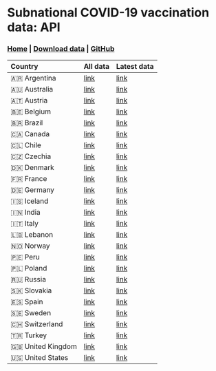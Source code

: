 # Subnational COVID-19 vaccination data: API
### [**Home**](https://sociepy.org/covid19-vaccination-subnational/) | [**Download data**](data/vaccinations.csv) | [**GitHub**](https://github.com/sociepy/covid19-vaccination-subnational)

| Country           | All data                                                                                           | Latest data                                                                                           |
|:------------------|:---------------------------------------------------------------------------------------------------|:------------------------------------------------------------------------------------------------------|
| 🇦🇷 Argentina      | [link](https://sociepy.org/covid19-vaccination-subnational/data/api/v1/all/country_by_iso/AR.json) | [link](https://sociepy.org/covid19-vaccination-subnational/data/api/v1/latest/country_by_iso/AR.json) |
| 🇦🇺 Australia      | [link](https://sociepy.org/covid19-vaccination-subnational/data/api/v1/all/country_by_iso/AU.json) | [link](https://sociepy.org/covid19-vaccination-subnational/data/api/v1/latest/country_by_iso/AU.json) |
| 🇦🇹 Austria        | [link](https://sociepy.org/covid19-vaccination-subnational/data/api/v1/all/country_by_iso/AT.json) | [link](https://sociepy.org/covid19-vaccination-subnational/data/api/v1/latest/country_by_iso/AT.json) |
| 🇧🇪 Belgium        | [link](https://sociepy.org/covid19-vaccination-subnational/data/api/v1/all/country_by_iso/BE.json) | [link](https://sociepy.org/covid19-vaccination-subnational/data/api/v1/latest/country_by_iso/BE.json) |
| 🇧🇷 Brazil         | [link](https://sociepy.org/covid19-vaccination-subnational/data/api/v1/all/country_by_iso/BR.json) | [link](https://sociepy.org/covid19-vaccination-subnational/data/api/v1/latest/country_by_iso/BR.json) |
| 🇨🇦 Canada         | [link](https://sociepy.org/covid19-vaccination-subnational/data/api/v1/all/country_by_iso/CA.json) | [link](https://sociepy.org/covid19-vaccination-subnational/data/api/v1/latest/country_by_iso/CA.json) |
| 🇨🇱 Chile          | [link](https://sociepy.org/covid19-vaccination-subnational/data/api/v1/all/country_by_iso/CL.json) | [link](https://sociepy.org/covid19-vaccination-subnational/data/api/v1/latest/country_by_iso/CL.json) |
| 🇨🇿 Czechia        | [link](https://sociepy.org/covid19-vaccination-subnational/data/api/v1/all/country_by_iso/CZ.json) | [link](https://sociepy.org/covid19-vaccination-subnational/data/api/v1/latest/country_by_iso/CZ.json) |
| 🇩🇰 Denmark        | [link](https://sociepy.org/covid19-vaccination-subnational/data/api/v1/all/country_by_iso/DK.json) | [link](https://sociepy.org/covid19-vaccination-subnational/data/api/v1/latest/country_by_iso/DK.json) |
| 🇫🇷 France         | [link](https://sociepy.org/covid19-vaccination-subnational/data/api/v1/all/country_by_iso/FR.json) | [link](https://sociepy.org/covid19-vaccination-subnational/data/api/v1/latest/country_by_iso/FR.json) |
| 🇩🇪 Germany        | [link](https://sociepy.org/covid19-vaccination-subnational/data/api/v1/all/country_by_iso/DE.json) | [link](https://sociepy.org/covid19-vaccination-subnational/data/api/v1/latest/country_by_iso/DE.json) |
| 🇮🇸 Iceland        | [link](https://sociepy.org/covid19-vaccination-subnational/data/api/v1/all/country_by_iso/IS.json) | [link](https://sociepy.org/covid19-vaccination-subnational/data/api/v1/latest/country_by_iso/IS.json) |
| 🇮🇳 India          | [link](https://sociepy.org/covid19-vaccination-subnational/data/api/v1/all/country_by_iso/IN.json) | [link](https://sociepy.org/covid19-vaccination-subnational/data/api/v1/latest/country_by_iso/IN.json) |
| 🇮🇹 Italy          | [link](https://sociepy.org/covid19-vaccination-subnational/data/api/v1/all/country_by_iso/IT.json) | [link](https://sociepy.org/covid19-vaccination-subnational/data/api/v1/latest/country_by_iso/IT.json) |
| 🇱🇧 Lebanon        | [link](https://sociepy.org/covid19-vaccination-subnational/data/api/v1/all/country_by_iso/LB.json) | [link](https://sociepy.org/covid19-vaccination-subnational/data/api/v1/latest/country_by_iso/LB.json) |
| 🇳🇴 Norway         | [link](https://sociepy.org/covid19-vaccination-subnational/data/api/v1/all/country_by_iso/NO.json) | [link](https://sociepy.org/covid19-vaccination-subnational/data/api/v1/latest/country_by_iso/NO.json) |
| 🇵🇪 Peru           | [link](https://sociepy.org/covid19-vaccination-subnational/data/api/v1/all/country_by_iso/PE.json) | [link](https://sociepy.org/covid19-vaccination-subnational/data/api/v1/latest/country_by_iso/PE.json) |
| 🇵🇱 Poland         | [link](https://sociepy.org/covid19-vaccination-subnational/data/api/v1/all/country_by_iso/PL.json) | [link](https://sociepy.org/covid19-vaccination-subnational/data/api/v1/latest/country_by_iso/PL.json) |
| 🇷🇺 Russia         | [link](https://sociepy.org/covid19-vaccination-subnational/data/api/v1/all/country_by_iso/RU.json) | [link](https://sociepy.org/covid19-vaccination-subnational/data/api/v1/latest/country_by_iso/RU.json) |
| 🇸🇰 Slovakia       | [link](https://sociepy.org/covid19-vaccination-subnational/data/api/v1/all/country_by_iso/SK.json) | [link](https://sociepy.org/covid19-vaccination-subnational/data/api/v1/latest/country_by_iso/SK.json) |
| 🇪🇸 Spain          | [link](https://sociepy.org/covid19-vaccination-subnational/data/api/v1/all/country_by_iso/ES.json) | [link](https://sociepy.org/covid19-vaccination-subnational/data/api/v1/latest/country_by_iso/ES.json) |
| 🇸🇪 Sweden         | [link](https://sociepy.org/covid19-vaccination-subnational/data/api/v1/all/country_by_iso/SE.json) | [link](https://sociepy.org/covid19-vaccination-subnational/data/api/v1/latest/country_by_iso/SE.json) |
| 🇨🇭 Switzerland    | [link](https://sociepy.org/covid19-vaccination-subnational/data/api/v1/all/country_by_iso/CH.json) | [link](https://sociepy.org/covid19-vaccination-subnational/data/api/v1/latest/country_by_iso/CH.json) |
| 🇹🇷 Turkey         | [link](https://sociepy.org/covid19-vaccination-subnational/data/api/v1/all/country_by_iso/TR.json) | [link](https://sociepy.org/covid19-vaccination-subnational/data/api/v1/latest/country_by_iso/TR.json) |
| 🇬🇧 United Kingdom | [link](https://sociepy.org/covid19-vaccination-subnational/data/api/v1/all/country_by_iso/GB.json) | [link](https://sociepy.org/covid19-vaccination-subnational/data/api/v1/latest/country_by_iso/GB.json) |
| 🇺🇸 United States  | [link](https://sociepy.org/covid19-vaccination-subnational/data/api/v1/all/country_by_iso/US.json) | [link](https://sociepy.org/covid19-vaccination-subnational/data/api/v1/latest/country_by_iso/US.json) |
